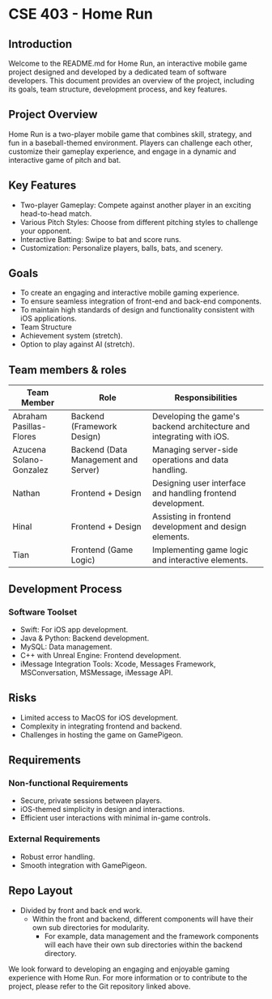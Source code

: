 # CSE 403 - Home Run
## Introduction
Welcome to the README.md for Home Run, an interactive mobile game project designed and developed by a dedicated team of software developers. This document provides an overview of the project, including its goals, team structure, development process, and key features.

## Project Overview
Home Run is a two-player mobile game that combines skill, strategy, and fun in a baseball-themed environment. Players can challenge each other, customize their gameplay experience, and engage in a dynamic and interactive game of pitch and bat.

## Key Features
- Two-player Gameplay: Compete against another player in an exciting head-to-head match.
- Various Pitch Styles: Choose from different pitching styles to challenge your opponent.
- Interactive Batting: Swipe to bat and score runs.
- Customization: Personalize players, balls, bats, and scenery.

## Goals
- To create an engaging and interactive mobile gaming experience.
- To ensure seamless integration of front-end and back-end components.
- To maintain high standards of design and functionality consistent with iOS applications.
- Team Structure
- Achievement system (stretch).
- Option to play against AI (stretch).

## Team members & roles
| Team Member             | Role                                 | Responsibilities                                                     |
|-------------------------|--------------------------------------|----------------------------------------------------------------------|
| Abraham Pasillas-Flores | Backend (Framework Design)           | Developing the game's backend architecture and integrating with iOS. |
| Azucena Solano-Gonzalez | Backend (Data Management and Server) | Managing server-side operations and data handling.                   |
| Nathan                  | Frontend + Design                    | Designing user interface and handling frontend development.          |
| Hinal                   | Frontend + Design                    | Assisting in frontend development and design elements.               |
| Tian                    | Frontend (Game Logic)                | Implementing game logic and interactive elements.                    |

## Development Process
### Software Toolset
- Swift: For iOS app development.
- Java & Python: Backend development.
- MySQL: Data management.
- C++ with Unreal Engine: Frontend development.
- iMessage Integration Tools: Xcode, Messages Framework, MSConversation, MSMessage, iMessage API.

## Risks
- Limited access to MacOS for iOS development.
- Complexity in integrating frontend and backend.
- Challenges in hosting the game on GamePigeon.


## Requirements
### Non-functional Requirements
- Secure, private sessions between players.
- iOS-themed simplicity in design and interactions.
- Efficient user interactions with minimal in-game controls.

### External Requirements
- Robust error handling.
- Smooth integration with GamePigeon.

## Repo Layout
- Divided by front and back end work.
    - Within the front and backend, different components will have their own sub directories for modularity.
       - For example, data management and the framework components will each have their own sub directories within the backend directory.


We look forward to developing an engaging and enjoyable gaming experience with Home Run. For more information or to contribute to the project, please refer to the Git repository linked above.
